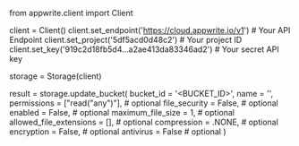 from appwrite.client import Client

client = Client()
client.set_endpoint('https://cloud.appwrite.io/v1') # Your API Endpoint
client.set_project('5df5acd0d48c2') # Your project ID
client.set_key('919c2d18fb5d4...a2ae413da83346ad2') # Your secret API key

storage = Storage(client)

result = storage.update_bucket(
    bucket_id = '<BUCKET_ID>',
    name = '<NAME>',
    permissions = ["read("any")"], # optional
    file_security = False, # optional
    enabled = False, # optional
    maximum_file_size = 1, # optional
    allowed_file_extensions = [], # optional
    compression = .NONE, # optional
    encryption = False, # optional
    antivirus = False # optional
)
